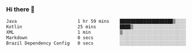 ### Hi there 👋

<!--START_SECTION:waka-->

```txt
Java                       1 hr 59 mins    ████████████████████▒░░░░   81.04 %
Kotlin                     25 mins         ████▒░░░░░░░░░░░░░░░░░░░░   17.37 %
XML                        1 min           ▒░░░░░░░░░░░░░░░░░░░░░░░░   00.71 %
Markdown                   0 secs          ░░░░░░░░░░░░░░░░░░░░░░░░░   00.57 %
Brazil Dependency Config   0 secs          ░░░░░░░░░░░░░░░░░░░░░░░░░   00.32 %
```

<!--END_SECTION:waka-->

<!--
**jerry-shao/jerry-shao** is a ✨ _special_ ✨ repository because its `README.md` (this file) appears on your GitHub profile.

Here are some ideas to get you started:

- 🔭 I’m currently working on ...
- 🌱 I’m currently learning ...
- 👯 I’m looking to collaborate on ...
- 🤔 I’m looking for help with ...
- 💬 Ask me about ...
- 📫 How to reach me: ...
- 😄 Pronouns: ...
- ⚡ Fun fact: ...
-->
